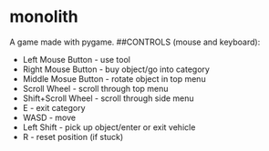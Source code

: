 # monolith
A game made with pygame. 
##CONTROLS (mouse and keyboard):
  * Left Mouse Button - use tool 
  * Right Mouse Button - buy object/go into category 
  * Middle Mosue Button - rotate object in top menu 
  * Scroll Wheel - scroll through top menu 
  * Shift+Scroll Wheel - scroll through side menu 
  * E - exit category 
  * WASD - move 
  * Left Shift - pick up object/enter or exit vehicle
  * R - reset position (if stuck)
